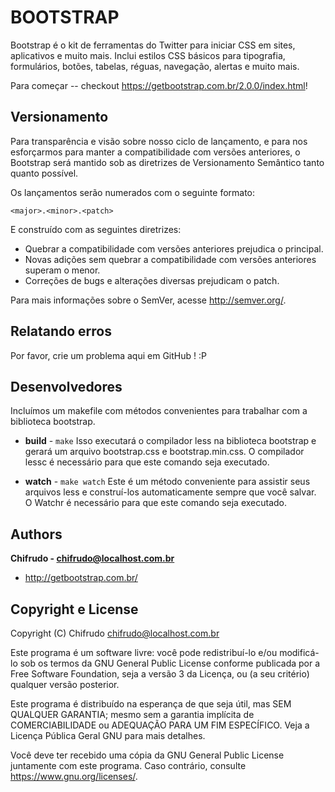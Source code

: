 BOOTSTRAP
=========

Bootstrap é o kit de ferramentas do Twitter para iniciar CSS em
sites, aplicativos e muito mais. Inclui estilos CSS básicos para
tipografia, formulários, botões, tabelas, réguas, navegação,
alertas e muito mais.

Para começar -- checkout https://getbootstrap.com.br/2.0.0/index.html!


Versionamento
-------------

Para transparência e visão sobre nosso ciclo de lançamento,
e para nos esforçarmos para manter a compatibilidade com
versões anteriores, o Bootstrap será mantido sob as
diretrizes de Versionamento Semântico tanto quanto
possível.

Os lançamentos serão numerados com o seguinte formato:

`<major>.<minor>.<patch>`

E construído com as seguintes diretrizes:

* Quebrar a compatibilidade com versões anteriores prejudica o principal.
* Novas adições sem quebrar a compatibilidade com versões anteriores superam o menor.
* Correções de bugs e alterações diversas prejudicam o patch.

Para mais informações sobre o SemVer, acesse http://semver.org/.


Relatando erros
---------------

Por favor, crie um problema aqui em GitHub ! :P


Desenvolvedores
---------------

Incluímos um makefile com métodos convenientes para trabalhar
com a biblioteca bootstrap.

+ **build** - `make`
Isso executará o compilador less na biblioteca bootstrap
e gerará um arquivo bootstrap.css e bootstrap.min.css.
O compilador lessc é necessário para que este comando
seja executado.

+ **watch** - `make watch`
Este é um método conveniente para assistir seus arquivos
less e construí-los automaticamente sempre que você
salvar. O Watchr é necessário para que este comando
seja executado.


Authors
-------

**Chifrudo - chifrudo@localhost.com.br**

+ http://getbootstrap.com.br/


Copyright e License
-------------------


Copyright (C) <ano>  Chifrudo <chifrudo@localhost.com.br>

Este programa é um software livre: você pode redistribuí-lo e/ou
modificá-lo sob os termos da GNU General Public License conforme
publicada por a Free Software Foundation, seja a versão 3 da
Licença, ou (a seu critério) qualquer versão posterior.

Este programa é distribuído na esperança de que seja útil,
mas SEM QUALQUER GARANTIA; mesmo sem a garantia implícita de
COMERCIABILIDADE ou ADEQUAÇÃO PARA UM FIM ESPECÍFICO. Veja a
Licença Pública Geral GNU para mais detalhes.

Você deve ter recebido uma cópia da GNU General Public License
juntamente com este programa. Caso contrário, consulte
<https://www.gnu.org/licenses/>.
